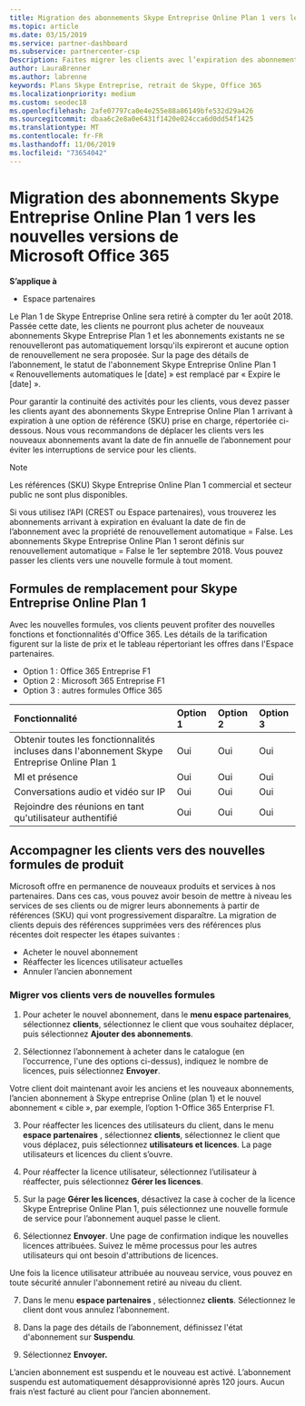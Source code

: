 ```yaml
---
title: Migration des abonnements Skype Entreprise Online Plan 1 vers les nouvelles versions d’Office 365 | Espace partenaires
ms.topic: article
ms.date: 03/15/2019
ms.service: partner-dashboard
ms.subservice: partnercenter-csp
Description: Faites migrer les clients avec l’expiration des abonnements Skype entreprise Online plan 1 à une référence SKU prise en charge. Nous vous recommandons de déplacer les clients vers les nouveaux abonnements avant la date de fin annuelle de l’abonnement.
author: LauraBrenner
ms.author: labrenne
keywords: Plans Skype Entreprise, retrait de Skype, Office 365
ms.localizationpriority: medium
ms.custom: seodec18
ms.openlocfilehash: 2afe07797ca0e4e255e88a86149bfe532d29a426
ms.sourcegitcommit: dbaa6c2e8a0e6431f1420e024cca6d0dd54f1425
ms.translationtype: MT
ms.contentlocale: fr-FR
ms.lasthandoff: 11/06/2019
ms.locfileid: "73654042"
---
```

# <a name="migrate-skype-for-business-online-plan-1-subscriptions-to-newer-office-365-versions"></a>Migration des abonnements Skype Entreprise Online Plan 1 vers les nouvelles versions de Microsoft Office 365

**S’applique à**

- Espace partenaires

Le Plan 1 de Skype Entreprise Online sera retiré à compter du 1er août 2018. Passée cette date, les clients ne pourront plus acheter de nouveaux abonnements Skype Entreprise Plan 1 et les abonnements existants ne se renouvelleront pas automatiquement lorsqu'ils expireront et aucune option de renouvellement ne sera proposée. Sur la page des détails de l’abonnement, le statut de l'abonnement Skype Entreprise Online Plan 1 « Renouvellements automatiques le [date] » est remplacé par « Expire le [date] ».  

Pour garantir la continuité des activités pour les clients, vous devez passer les clients ayant des abonnements Skype Entreprise Online Plan 1 arrivant à expiration à une option de référence (SKU) prise en charge, répertoriée ci-dessous. Nous vous recommandons de déplacer les clients vers les nouveaux abonnements avant la date de fin annuelle de l’abonnement pour éviter les interruptions de service pour les clients. 

>[!NOTE]
>Les références (SKU) Skype Entreprise Online Plan 1 commercial et secteur public ne sont plus disponibles.

Si vous utilisez l’API (CREST ou Espace partenaires), vous trouverez les abonnements arrivant à expiration en évaluant la date de fin de l’abonnement avec la propriété de renouvellement automatique = False. Les abonnements Skype Entreprise Online Plan 1 seront définis sur renouvellement automatique = False le 1er septembre 2018. Vous pouvez passer les clients vers une nouvelle formule à tout moment. 

## <a name="skype-for-business-online-plan-1-replacement-plans"></a>Formules de remplacement pour Skype Entreprise Online Plan 1

Avec les nouvelles formules, vos clients peuvent profiter des nouvelles fonctions et fonctionnalités d'Office 365. Les détails de la tarification figurent sur la liste de prix et le tableau répertoriant les offres dans l'Espace partenaires. 

- Option 1 : Office 365 Entreprise F1
- Option 2 : Microsoft 365 Entreprise F1
- Option 3 : autres formules Office 365

|**Fonctionnalité**    |**Option 1**   |**Option 2**   |**Option 3**   |
|:-----------------|:-----------------|:-------------|:------------|
|Obtenir toutes les fonctionnalités incluses dans l'abonnement Skype Entreprise Online Plan 1|Oui   |Oui   |Oui   |
|MI et présence |Oui   |Oui   |Oui   |
|Conversations audio et vidéo sur IP|Oui   |Oui   |Oui   
|Rejoindre des réunions en tant qu'utilisateur authentifié| Oui   |Oui   |Oui   |

## <a name="transition-customers-to-new-product-plans"></a>Accompagner les clients vers des nouvelles formules de produit

Microsoft offre en permanence de nouveaux produits et services à nos partenaires. Dans ces cas, vous pouvez avoir besoin de mettre à niveau les services de ses clients ou de migrer leurs abonnements à partir de références (SKU) qui vont progressivement disparaître. La migration de clients depuis des références supprimées vers des références plus récentes doit respecter les étapes suivantes :

- Acheter le nouvel abonnement
- Réaffecter les licences utilisateur actuelles
- Annuler l’ancien abonnement

### <a name="migrate-your-customers-to-new-plans"></a>Migrer vos clients vers de nouvelles formules

1. Pour acheter le nouvel abonnement, dans le **menu espace partenaires**, sélectionnez **clients**, sélectionnez le client que vous souhaitez déplacer, puis sélectionnez **Ajouter des abonnements**.

2. Sélectionnez l’abonnement à acheter dans le catalogue (en l’occurrence, l'une des options ci-dessus), indiquez le nombre de licences, puis sélectionnez **Envoyer**. 

Votre client doit maintenant avoir les anciens et les nouveaux abonnements, l’ancien abonnement à Skype entreprise Online (plan 1) et le nouvel abonnement « cible », par exemple, l’option 1-Office 365 Enterprise F1.

3. Pour réaffecter les licences des utilisateurs du client, dans le menu **espace partenaires** , sélectionnez **clients**, sélectionnez le client que vous déplacez, puis sélectionnez **utilisateurs et licences**. La page utilisateurs et licences du client s’ouvre.

4. Pour réaffecter la licence utilisateur, sélectionnez l’utilisateur à réaffecter, puis sélectionnez **Gérer les licences**.

5. Sur la page **Gérer les licences**, désactivez la case à cocher de la licence Skype Entreprise Online Plan 1, puis sélectionnez une nouvelle formule de service pour l’abonnement auquel passe le client.

6. Sélectionnez **Envoyer**. Une page de confirmation indique les nouvelles licences attribuées. Suivez le même processus pour les autres utilisateurs qui ont besoin d'attributions de licences.

Une fois la licence utilisateur attribuée au nouveau service, vous pouvez en toute sécurité annuler l'abonnement retiré au niveau du client.

7. Dans le menu **espace partenaires** , sélectionnez **clients**. Sélectionnez le client dont vous annulez l’abonnement.

8. Dans la page des détails de l’abonnement, définissez l'état d'abonnement sur **Suspendu**.

9. Sélectionnez **Envoyer.**

L’ancien abonnement est suspendu et le nouveau est activé. L’abonnement suspendu est automatiquement désapprovisionné après 120 jours. Aucun frais n’est facturé au client pour l’ancien abonnement.

